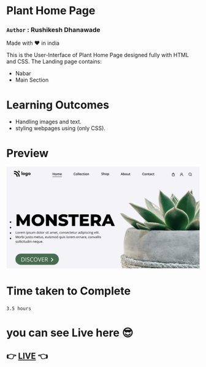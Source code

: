 # Plant Home Page

### `Author` : **Rushikesh Dhanawade**

Made with ❤ in india

This is the User-Interface of Plant Home Page designed fully with HTML and CSS. The Landing page contains:

- Nabar
- Main Section

# Learning Outcomes

- Handling images and text.
- styling webpages using (only CSS).

# Preview

![preview](thumbnail.png)

# Time taken to Complete

`3.5 hours`

# you can see Live here 😎

## 👉 [LIVE](https://rushi-plant-home-page.netlify.app/) 👈
